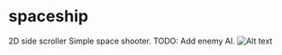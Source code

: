 # spaceship
2D side scroller
Simple space shooter.
TODO: Add enemy AI.
![Alt text](res/screenshot.jpg?raw=true "Title")
